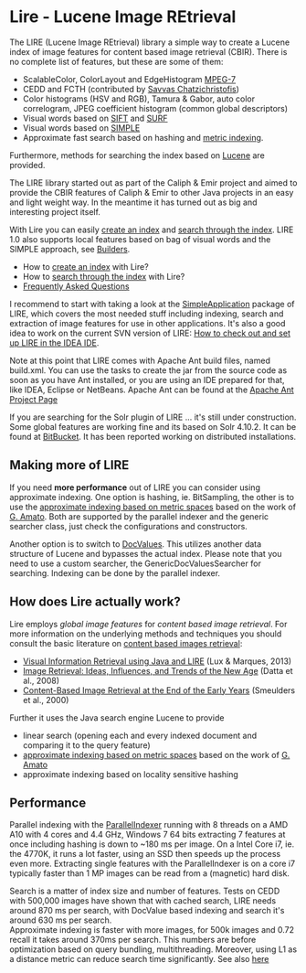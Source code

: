 # Lire - Lucene Image REtrieval
The LIRE (Lucene Image REtrieval) library a simple way to create a Lucene index of image features for content based 
image retrieval (CBIR). There is no complete list of features, but these are some of them:

  * ScalableColor, ColorLayout and EdgeHistogram [MPEG-7](http://mpeg.chiariglione.org/standards/mpeg-7/mpeg-7.htm)
  * CEDD and FCTH (contributed by [Savvas Chatzichristofis](http://savvash.blogspot.com/))
  * Color histograms (HSV and RGB), Tamura & Gabor, auto color correlogram, JPEG coefficient histogram (common global descriptors)
  * Visual words based on [SIFT](http://en.wikipedia.org/wiki/Scale-invariant_feature_transform) and [SURF](http://en.wikipedia.org/wiki/SURF)
  * Visual words based on [SIMPLE](simple.md)
  * Approximate fast search based on hashing and [metric indexing](metricindexing.md).

Furthermore, methods for searching the index based on [Lucene](http://lucene.apache.org) are provided.

The LIRE library started out as part of the Caliph & Emir project and aimed to provide the CBIR features of Caliph & Emir 
to other Java projects in an easy and light weight way. In the meantime it has turned out as big and interesting project itself.

With Lire you can easily [create an index](createindex.md) and [search through the index](searchindex.md). LIRE 1.0 also supports local features based on bag of visual words and the SIMPLE approach, see [Builders](builders.md).

  * How to [create an index](createindex.md) with Lire?
  * How to [search through the index](searchindex.md) with Lire?
  * [Frequently Asked Questions](lirefaq.md)
  
I recommend to start with taking a look at the [SimpleApplication](https://github.com/dermotte/LIRE/tree/master/samples/simpleapplication)
package of LIRE, which covers the most needed stuff including indexing, search and extraction of image features for use 
in other applications. It's also a good idea to work on the current SVN version of LIRE:
[How to check out and set up LIRE in the IDEA IDE](https://www.youtube.com/watch?v=vG_yvB_UfAU&list=PLkb7TymgoWW4zfjepAmYNz03ABDQWGHfl).

Note at this point that LIRE comes with Apache Ant build files, named build.xml. You can use the tasks to create the jar
from the source code as soon as you have Ant installed, or you are using an IDE prepared for that, like IDEA, Eclipse or NetBeans.
Apache Ant can be found at the [Apache Ant Project Page](https://ant.apache.org/)

If you are searching for the Solr plugin of LIRE ... it's still under construction. Some global features are working fine 
and its based on Solr 4.10.2. It can be found at [BitBucket](https://bitbucket.org/dermotte/liresolr). It has been reported
working on distributed installations.

## Making more of LIRE
If you need **more performance** out of LIRE you can consider using approximate indexing. One option is hashing, ie. BitSampling,
the other is to use the [approximate indexing based on metric spaces](metricindexing.md) based on the work of [G. Amato](http://www.nmis.isti.cnr.it/amato/).
Both are supported by the parallel indexer and the generic searcher class, just check the configurations and constructors.

Another option is to switch to [DocValues](docvalues.md). This utilizes another data structure of Lucene and bypasses
the actual index. Please note that you need to use a custom searcher, the GenericDocValuesSearcher for searching. Indexing
can be done by the parallel indexer.

## How does Lire actually work?
Lire employs *global image features* for *content based image retrieval*. For more information on the underlying methods 
and techniques you should consult the basic literature on [content based images retrieval](http://en.wikipedia.org/wiki/CBIR):

  * [Visual Information Retrieval using Java and LIRE](http://www.amazon.com/Information-Retrieval-Synthesis-Lectures-Concepts/dp/1608459187/ref=sr_1_1?ie=UTF8&qid=1434544298&sr=8-1&keywords=lire+lux&pebp=1434544293512&perid=165GFHRF19TFTK35C3PC) (Lux & Marques, 2013)
  * [Image Retrieval: Ideas, Influences, and Trends of the New Age](http://infolab.stanford.edu/~wangz/project/imsearch/review/JOUR/datta.pdf) (Datta et al., 2008)
  * [Content-Based Image Retrieval at the End of the Early Years](http://citeseerx.ist.psu.edu/viewdoc/download?doi=10.1.1.92.889&rep=rep1&type=pdf) (Smeulders et al., 2000)

Further it uses the Java search engine Lucene to provide
 
  * linear search (opening each and every indexed document and comparing it to the query feature)
  * [approximate indexing based on metric spaces](metricindexing.md) based on the work of [G. Amato](http://www.nmis.isti.cnr.it/amato/)
  * approximate indexing based on locality sensitive hashing


## Performance
Parallel indexing with the [ParallelIndexer](createindex.md) running with 8 threads on a AMD A10 with 4 cores and 4.4 GHz, 
Windows 7 64 bits extracting 7 features at once including hashing is down to ~180 ms per image. On a Intel Core i7, ie. 
the 4770K, it runs a lot faster, using an SSD then speeds up the process even more. Extracting single features with the 
ParallelIndexer is on a core i7 typically faster than 1 MP images can be read from a (magnetic) hard disk.
        
Search is a matter of index size and number of features. Tests on CEDD with 500,000 images have shown that with cached 
search, LIRE needs around 870 ms per search, with DocValue based indexing and search it's around 630 ms per search.  
Approximate indexing is faster with more images, for 500k images and 0.72 recall it takes around 370ms per search. This 
numbers are before optimization based on query bundling, multithreading. Moreover, using L1 as a distance metric can 
reduce search time significantly. See also [here](http://www.semanticmetadata.net/2015/09/10/a-search-runtime-analysis-of-lire-on-500k-images/) 
